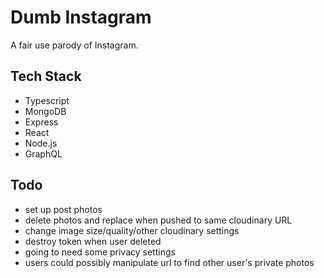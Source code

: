 # Dumb Instagram

A fair use parody of Instagram.

## Tech Stack

- Typescript
- MongoDB
- Express
- React
- Node.js
- GraphQL

## Todo

- set up post photos
- delete photos and replace when pushed to same cloudinary URL
- change image size/quality/other cloudinary settings
- destroy token when user deleted
- going to need some privacy settings
- users could possibly manipulate url to find other user's private photos
